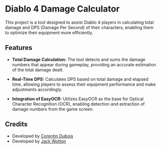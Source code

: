 # Diablo 4 Damage Calculator

This project is a tool designed to assist Diablo 4 players in calculating total damage and DPS (Damage Per Second) of their characters, enabling them to optimize their equipment more efficiently.

## Features

- **Total Damage Calculation:** The tool detects and sums the damage numbers that appear during gameplay, providing an accurate estimation of the total damage dealt.

- **Real-Time DPS:** Calculates DPS based on total damage and elapsed time, allowing players to assess their equipment performance and make adjustments accordingly.

- **Integration of EasyOCR:** Utilizes EasyOCR as the base for Optical Character Recognition (OCR), enabling detection and extraction of damage numbers from the game screen.

## Credits

- Developed by [Corentin Dubois](https://github.com/CorDub)
- Developed by [Jack Wotton](https://github.com/jlwotton17)
